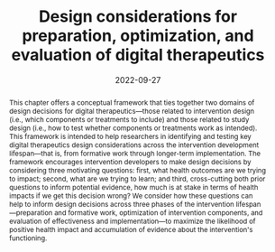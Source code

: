 ---
title: Design considerations for preparation, optimization, and evaluation
  of digital therapeutics

# Authors
# A YAML list of author names
# If you created a profile for a user (e.g. the default `admin` user at `content/authors/admin/`), 
# write the username (folder name) here, and it will be replaced with their full name and linked to their profile.
authors:
- Shawna N. Smith
- Nicholas J. Seewald
- Predrag Klasnja

# Author notes (such as 'Equal Contribution')
# A YAML list of notes for each author in the above `authors` list
author_notes: []

slug: "smith-digital-therapeutics-2023"

date: '2022-09-27'

# Date to publish webpage (NOT necessarily Bibtex publication's date).
publishDate: '2023-12-01T19:41:12.769210Z'

# Publication type.
# A single CSL publication type but formatted as a YAML list (for Hugo requirements).
publication_types:
- chapter

# Publication name and optional abbreviated publication name.
publication: '*Digital Therapeutics for Mental Health and Addiction*'
publication_short: ''

doi: https://doi.org/10.1016/B978-0-323-90045-4.00015-0

abstract: "This chapter offers a conceptual framework that ties together two domains
  of design decisions for digital therapeutics—those related to intervention design
  (i.e., which components or treatments to include) and those related to study design
  (i.e., how to test whether components or treatments work as intended). This framework
  is intended to help researchers in identifying and testing key digital therapeutics
  design considerations across the intervention development lifespan—that is, from
  formative work through longer-term implementation. The framework encourages intervention
  developers to make design decisions by considering three motivating questions: first,
  what health outcomes are we trying to impact; second, what are we trying to learn;
  and third, cross-cutting both prior questions to inform potential evidence, how
  much is at stake in terms of health impacts if we get this decision wrong? We consider
  how these questions can help to inform design decisions across three phases of the
  intervention lifespan—preparation and formative work, optimization of intervention
  components, and evaluation of effectiveness and implementation—to maximize the likelihood
  of positive health impact and accumulation of evidence about the intervention's
  functioning."

# Summary. An optional shortened abstract.
summary: ''

tags:
- mHealth
- MRTs
- Study Design

# Display this page in a list of Featured pages?
featured: false

# Links
url_pdf: ''
url_code: ''
url_dataset: ''
url_poster: ''
url_project: ''
url_slides: ''
url_source: ''
url_video: ''

# Custom links (uncomment lines below)
# links:
# - name: Custom Link
#   url: http://example.org

# Publication image
# Add an image named `featured.jpg/png` to your page's folder then add a caption below.
image:
  caption: ''
  focal_point: ''
  preview_only: false

# Associated Projects (optional).
#   Associate this publication with one or more of your projects.
#   Simply enter your project's folder or file name without extension.
#   E.g. `projects: ['internal-project']` links to `content/project/internal-project/index.md`.
#   Otherwise, set `projects: []`.
projects: []

---
